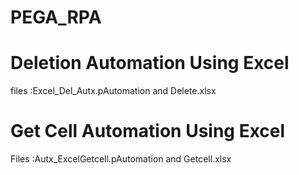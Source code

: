 # PEGA_RPA

# Deletion Automation Using Excel

files :Excel_Del_Autx.pAutomation and Delete.xlsx

# Get Cell Automation Using Excel

Files :Autx_ExcelGetcell.pAutomation and Getcell.xlsx
